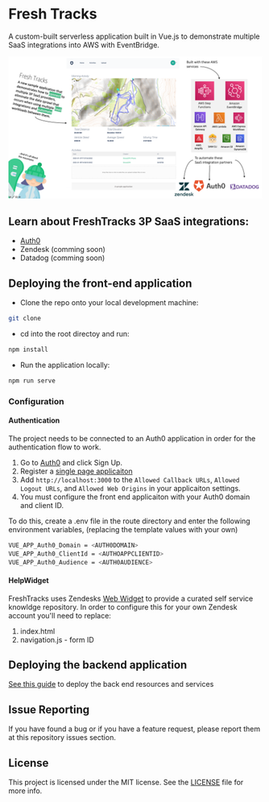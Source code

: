 # Fresh Tracks 
A custom-built serverless application built in Vue.js to demonstrate multiple SaaS integrations into AWS with EventBridge.

![Fresh Tracks](/public/images/FTfrontPage.png "Fresh Tracks")

## Learn about FreshTracks 3P SaaS integrations:
- [Auth0](https://github.com/bls20AWS/Amazon-EventBridge-Integration-with-Auth0)
- Zendesk (comming soon)
- Datadog (comming soon)

## Deploying the front-end application

- Clone the repo onto your local development machine:
```bash
git clone
 ```
- cd into the root directoy and run:

```bash
npm install
```

- Run the application locally:
```bash
npm run serve
```

### Configuration
#### Authentication

The project needs to be connected to an Auth0 application in order for the authentication flow to work.

1. Go to [Auth0](https://auth0.com/signup) and click Sign Up.
1. Register a [single page applicaiton](https://auth0.com/docs/dashboard/guides/applications/register-app-spa)
1. Add `http://localhost:3000` to the `Allowed Callback URLs`, `Allowed Logout URLs`, and `Allowed Web Origins` in your applicaiton settings.
1. You must configure the front end applicaiton with your Auth0 domain and client ID.

To do this, create a .env file in the route directory and enter the following environment variables, (replacing the template values with your own)

```bash
VUE_APP_Auth0_Domain = <AUTH0DOMAIN>
VUE_APP_Auth0_ClientId = <AUTHOAPPCLIENTID>
VUE_APP_Auth0_Audience = <AUTH0AUDIENCE>
```
#### HelpWidget
FreshTracks uses Zendesks [Web Widget](https://www.zendesk.com/embeddables/) to provide a curated self service knowldge repository.
In order to configure this for your own Zendesk account you'll need to replace:
1. index.html
1. navigation.js - form ID 

## Deploying the backend application
[See this guide](/backend/FreshTracks/) to deploy the back end resources and services




## Issue Reporting

If you have found a bug or if you have a feature request, please report them at this repository issues section.

## License

This project is licensed under the MIT license. See the [LICENSE](../LICENSE) file for more info.
